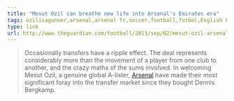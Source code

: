 ```yaml
---
title: "Mesut Ozil can breathe new life into Arsenal's Emirates era"
tags: ozilisagunner,arsenal,arsenal fc,soccer,football,futbol,English Premier League
type: link
url: http://www.theguardian.com/football/2013/sep/02/mesut-ozil-arsenal-emirates-era
---
```

<blockquote class="link_og_blockquote"><span>Occasionally transfers have a ripple effect. The deal represents considerably more than the movement of a player from one club to another, and the crazy maths of the sums involved. In welcoming Mesut Ozil, a genuine global A-lister,&nbsp;</span><a href="http://www.theguardian.com/football/arsenal" title="More from guardian.co.uk on Arsenal">Arsenal</a><span>&nbsp;have made their most significant foray into the transfer market since they bought Dennis Bergkamp.</span></blockquote>
